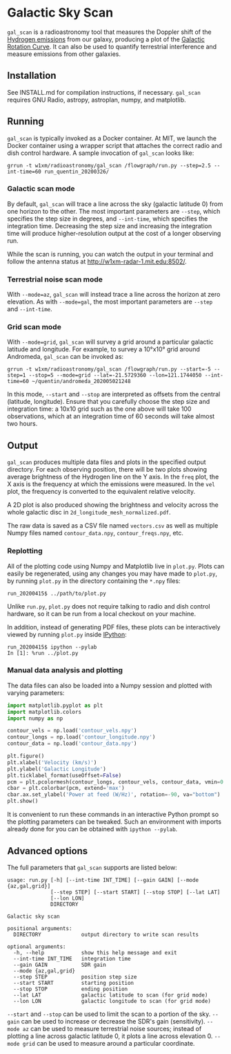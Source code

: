 # Galactic Sky Scan

`gal_scan` is a radioastronomy tool that measures the Doppler shift of
the [Hydrogen emissions](https://en.wikipedia.org/wiki/H_I_region)
from our galaxy, producing a plot of the [Galactic Rotation
Curve](https://www.haystack.mit.edu/edu/undergrad/srt/SRT%20Projects/rotation.html). It
can also be used to quantify terrestrial interference and measure
emissions from other galaxies.

## Installation

See INSTALL.md for compilation instructions, if necessary. `gal_scan`
requires GNU Radio, astropy, astroplan, numpy, and matplotlib.

## Running

`gal_scan` is typically invoked as a Docker container. At MIT, we
launch the Docker container using a wrapper script that attaches the
correct radio and dish control hardware. A sample invocation of
`gal_scan` looks like:

```
grrun -t w1xm/radioastronomy/gal_scan /flowgraph/run.py --step=2.5 --int-time=60 run_quentin_20200326/
```

### Galactic scan mode

By default, `gal_scan` will trace a line across the sky (galactic
latitude 0) from one horizon to the other. The most important
parameters are `--step`, which specifies the step size in degrees, and
`--int-time`, which specifies the integration time. Decreasing the
step size and increasing the integration time will produce
higher-resolution output at the cost of a longer observing run.

While the scan is running, you can watch the output in your terminal
and follow the antenna status at <http://w1xm-radar-1.mit.edu:8502/>.

### Terrestrial noise scan mode

With `--mode=az`, `gal_scan` will instead trace a line across the
horizon at zero elevation. As with `--mode=gal`, the most important
parameters are `--step` and `--int-time`.

### Grid scan mode

With `--mode=grid`, `gal_scan` will survey a grid around a particular
galactic latitude and longitude. For example, to survey a 10°x10° grid
around Andromeda, `gal_scan` can be invoked as:

```
grrun -t w1xm/radioastronomy/gal_scan /flowgraph/run.py --start=-5 --step=1 --stop=5 --mode=grid --lat=-21.5729360 --lon=121.1744050 --int-time=60 ~/quentin/andromeda_202005021248
```

In this mode, `--start` and `--stop` are interpreted as offsets from
the central (latitude, longitude). Ensure that you carefully choose
the step size and integration time: a 10x10 grid such as the one above
will take 100 observations, which at an integration time of 60 seconds
will take almost two hours.

## Output

`gal_scan` produces multiple data files and plots in the specified
output directory. For each observing position, there will be two plots
showing average brightness of the Hydrogen line on the Y axis. In the
`freq` plot, the X axis is the frequency at which the emissions were
measured. In the `vel` plot, the frequency is converted to the
equivalent relative velocity.

A 2D plot is also produced showing the brightness and velocity across
the whole galactic disc in `2d_longitude_mesh_normalized.pdf`.

The raw data is saved as a CSV file named `vectors.csv` as well as
multiple Numpy files named `contour_data.npy`, `contour_freqs.npy`,
etc.

### Replotting

All of the plotting code using Numpy and Matplotlib live in
`plot.py`. Plots can easily be regenerated, using any changes you may
have made to `plot.py`, by running `plot.py` in the directory
containing the `*.npy` files:

```
run_20200415$ ../path/to/plot.py
```

Unlike `run.py`, `plot.py` does not require talking to radio and dish
control hardware, so it can be run from a local checkout on your
machine.

In addition, instead of generating PDF files, these plots can be
interactively viewed by running `plot.py` inside
[IPython](https://ipython.org/):

```
run_20200415$ ipython --pylab
In [1]: %run ../plot.py
```

### Manual data analysis and plotting

The data files can also be loaded into a Numpy session and plotted
with varying parameters:

```Python
import matplotlib.pyplot as plt
import matplotlib.colors
import numpy as np

contour_vels = np.load('contour_vels.npy')
contour_longs = np.load('contour_longitude.npy')
contour_data = np.load('contour_data.npy')

plt.figure()
plt.xlabel('Velocity (km/s)')
plt.ylabel('Galactic Longitude')
plt.ticklabel_format(useOffset=False)
pcm = plt.pcolormesh(contour_longs, contour_vels, contour_data, vmin=0.8e-16, vmax=np.percentile(contour_data, 90), shading='gouraud', norm=matplotlib.colors.LogNorm())
cbar = plt.colorbar(pcm, extend='max')
cbar.ax.set_ylabel('Power at feed (W/Hz)', rotation=-90, va="bottom")
plt.show()
```

It is convenient to run these commands in an interactive Python prompt
so the plotting parameters can be tweaked. Such an environment with
imports already done for you can be obtained with `ipython --pylab`.

## Advanced options

The full parameters that `gal_scan` supports are listed below:

```
usage: run.py [-h] [--int-time INT_TIME] [--gain GAIN] [--mode {az,gal,grid}]
              [--step STEP] [--start START] [--stop STOP] [--lat LAT]
              [--lon LON]
              DIRECTORY

Galactic sky scan

positional arguments:
  DIRECTORY             output directory to write scan results

optional arguments:
  -h, --help            show this help message and exit
  --int-time INT_TIME   integration time
  --gain GAIN           SDR gain
  --mode {az,gal,grid}
  --step STEP           position step size
  --start START         starting position
  --stop STOP           ending position
  --lat LAT             galactic latitude to scan (for grid mode)
  --lon LON             galactic longitude to scan (for grid mode)
```

`--start` and `--stop` can be used to limit the scan to a portion of
the sky. `--gain` can be used to increase or decrease the SDR's gain
(sensitivity). `--mode az` can be used to measure terrestrial noise
sources; instead of plotting a line across galactic latitude 0, it
plots a line across elevation 0. `--mode grid` can be used to measure
around a particular coordinate.

